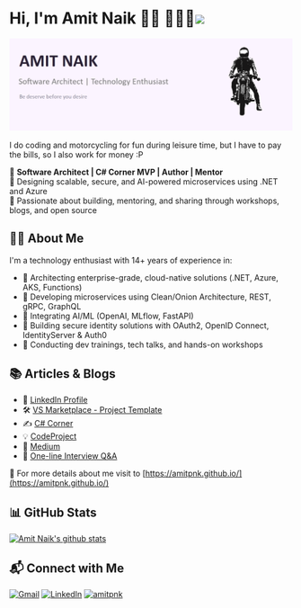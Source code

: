 # Hi, I'm Amit Naik 👋🏾 👩🏾‍💻<img src="https://media.giphy.com/media/IfsByYYHyNlnINT46g/giphy.gif" width="50">

<img src="https://raw.githubusercontent.com/Amitpnk/amitpnk/master/bg-header.png" alt="banner about Amit Naik">

I do coding and motorcycling for fun during leisure time, but I have to pay the bills, so I also work for money :P

🎯 **Software Architect | C# Corner MVP | Author | Mentor**  
🔧 Designing scalable, secure, and AI-powered microservices using .NET and Azure  
📢 Passionate about building, mentoring, and sharing through workshops, blogs, and open source

## 👨‍💻 About Me

I'm a technology enthusiast with 14+ years of experience in:
- 🔹 Architecting enterprise-grade, cloud-native solutions (.NET, Azure, AKS, Functions)
- 🔹 Developing microservices using Clean/Onion Architecture, REST, gRPC, GraphQL
- 🔹 Integrating AI/ML (OpenAI, MLflow, FastAPI)
- 🔹 Building secure identity solutions with OAuth2, OpenID Connect, IdentityServer & Auth0
- 🔹 Conducting dev trainings, tech talks, and hands-on workshops

## 📚 Articles & Blogs

- 🧠 [LinkedIn Profile](https://www.linkedin.com/in/amitpnk/)
- 🛠 [VS Marketplace - Project Template](https://marketplace.visualstudio.com/publishers/AmitNaik)
- ✍️ [C# Corner](https://www.c-sharpcorner.com/members/amit-naik3)
- 💡 [CodeProject](https://www.codeproject.com/script/Membership/View.aspx?mid=12920873)
- 📘 [Medium](https://amit-naik.medium.com/)
- 🔎 [One-line Interview Q&A](http://dotnet-professional-amit.blogspot.in/)

🔗 For more details about me visit to  [https://amitpnk.github.io/](https://amitpnk.github.io/)

## 📊 GitHub Stats

[![Amit Naik's github stats](https://github-readme-stats.vercel.app/api?username=amitpnk&hide=[%22prs%22,%22issues%22]&show_icons=true)](https://github.com/amitpnk/github-readme-stats)

## 📬 Connect with Me

<a href="mailto:amit.naik8103@gmail.com"><img src="https://img.shields.io/badge/-Gmail-c14438?style=flat-square&logo=Gmail&logoColor=white&link=mailto:amit.naik8103@gmail.com" alt="Gmail"></a>
<a href="https://www.linkedin.com/in/amitpnk/"><img src="https://img.shields.io/badge/LinkedIn-%230077B5.svg?&style=flat-square&logo=linkedin&logoColor=white" alt="LinkedIn"></a>
<a href="https://github.com/Amitpnk?tab=repositories"> <img src="https://komarev.com/ghpvc/?username=amitpnk" alt="amitpnk" /> </a>
